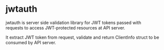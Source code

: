 # jwtauth

jwtauth is server side validation library for JWT tokens passed with requests to access JWT-protected resources at API server.

It extract JWT token from request, validate and return ClientInfo struct to be consumed by API server.
